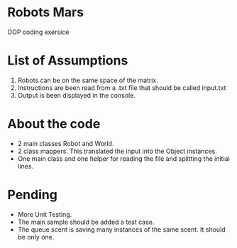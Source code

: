 # Robots Mars
OOP coding exersice

# List of Assumptions
1. Robots can be on the same space of the matrix.
2. Instructions are been read from a .txt file that should be called input.txt
3. Output is been displayed in the console. 


# About the code
- 2 main classes Robot and World.
- 2 class mappers. This translated the input into the Object instances.
- One main class and one helper for reading the file and splitting the initial lines.


# Pending
- More Unit Testing.
- The main sample should be added a test case.
- The queue scent is saving many instances of the same scent. It should be only one.
